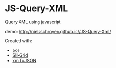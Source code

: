 JS-Query-XML
============
                  
Query XML using javascript

demo: http://nielsschroyen.github.io//JS-Query-Xml/

Created with:
  * [ace](https://github.com/ajaxorg/ace)
  * [SlikGrid](https://github.com/mleibman/SlickGrid)
  * [xmlToJSON](https://github.com/metatribal/xmlToJSON)
